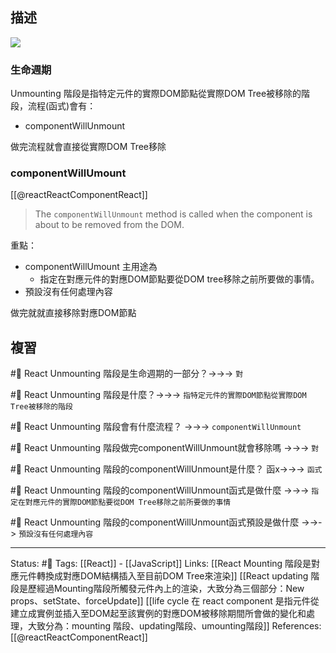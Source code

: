 ## 描述

![](https://res.cloudinary.com/dqfxgtyoi/image/upload/v1660833335/blog/react/life-cycle/life-cycle-react_wzmir9.jpg)

### 生命週期

Unmounting 階段是指特定元件的實際DOM節點從實際DOM Tree被移除的階段，流程(函式)會有：
- componentWillUnmount


做完流程就會直接從實際DOM Tree移除

### componentWillUmount

[[@reactReactComponentReact]]
> The `componentWillUnmount` method is called when the component is about to be removed from the DOM.

重點：
- componentWillUmount 主用途為
	- 指定在對應元件的對應DOM節點要從DOM tree移除之前所要做的事情。
- 預設沒有任何處理內容

做完就就直接移除對應DOM節點



## 複習
#🧠 React Unmounting 階段是生命週期的一部分？->->-> `對`
<!--SR:!2023-05-17,165,250-->

#🧠 React Unmounting 階段是什麼？->->-> `指特定元件的實際DOM節點從實際DOM Tree被移除的階段`
<!--SR:!2022-12-07,69,250-->

#🧠 React Unmounting 階段會有什麼流程？ ->->-> `componentWillUnmount`
<!--SR:!2022-12-12,72,250-->

#🧠 React Unmounting 階段做完componentWillUnmount就會移除嗎 ->->-> `對`
<!--SR:!2023-02-25,115,250-->

#🧠 React Unmounting 階段的componentWillUnmount是什麼？ 函x->->-> `函式`
<!--SR:!2023-06-02,178,250-->

#🧠 React Unmounting 階段的componentWillUnmount函式是做什麼 ->->-> `指定在對應元件的實際DOM節點要從DOM Tree移除之前所要做的事情`
<!--SR:!2022-12-13,73,250-->


#🧠 React Unmounting 階段的componentWillUnmount函式預設是做什麼 ->->-> `預設沒有任何處理內容`
<!--SR:!2023-03-15,125,250-->


---
Status: #🌱 
Tags:
[[React]] - [[JavaScript]]
Links:
[[React Mounting 階段是對應元件轉換成對應DOM結構插入至目前DOM Tree來渲染]]
[[React updating 階段是歷經過Mounting階段所觸發元件內上的渲染，大致分為三個部分：New props、setState、forceUpdate]]
[[life cycle 在 react component 是指元件從建立成實例並插入至DOM起至該實例的對應DOM被移除期間所會做的變化和處理，大致分為：mounting 階段、updating階段、umounting階段]]
References:
[[@reactReactComponentReact]]
